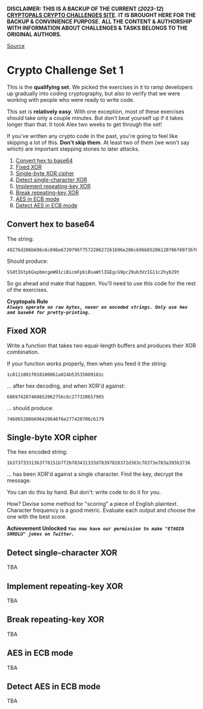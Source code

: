 **DISCLAIMER: THIS IS A BACKUP OF THE CURRENT (_2023-12_) [CRYPTOPALS CRYPTO CHALLENGES SITE](https://cryptopals.com).**
**IT IS BROUGHT HERE FOR THE BACKUP & CONVINIENCE PURPOSE.**
**ALL THE CONTENT & AUTHORSHIP WITH INFORMATION ABOUT CHALLENGES & TASKS BELONGS TO THE ORIGINAL AUTHORS.**

[Source](https://cryptopals.com/sets/1)

# Crypto Challenge Set 1

This is the **qualifying set**. We picked the exercises in it to ramp
developers up gradually into coding cryptography, but also to verify that
we were working with people who were ready to write code.

This set is **relatively easy**. With one exception, most of these exercises
should take only a couple minutes. But don't beat yourself up if it takes
longer than that. It took Alex two weeks to get through the set!

If you've written any crypto code in the past, you're going to feel like
skipping a lot of this. **Don't skip them**. At least two of them (we won't say
which) are important stepping stones to later attacks.

 1. [Convert hex to base64](#convert-hex-to-base64)
 2. [Fixed XOR](#fixed-xor)
 3. [Single-byte XOR cipher](#single-byte-xor-cipher)
 4. [Detect single-character XOR](#detect-single-character-xor)
 5. [Implement repeating-key XOR](#implement-repeating-key-xor)
 6. [Break repeating-key XOR](#break-repeating-key-xor)
 7. [AES in ECB mode](#aes-in-ecb-mode)
 8. [Detect AES in ECB mode](#detect-aes-in-ecb-mode)


## Convert hex to base64

The string:
```
49276d206b696c6c696e6720796f757220627261696e206c696b65206120706f69736f6e6f7573206d757368726f6f6d
```

Should produce:
```
SSdtIGtpbGxpbmcgeW91ciBicmFpbiBsaWtlIGEgcG9pc29ub3VzIG11c2hyb29t
```

So go ahead and make that happen. You'll need to use this code for the rest of the exercises.

**Cryptopals Rule**  
**_`Always operate on raw bytes, never on encoded strings. Only use hex and base64 for pretty-printing.`_**


## Fixed XOR

Write a function that takes two equal-length buffers and produces their XOR combination.

If your function works properly, then when you feed it the string:
```
1c0111001f010100061a024b53535009181c
```

... after hex decoding, and when XOR'd against:
```
686974207468652062756c6c277320657965
```

... should produce:
```
746865206b696420646f6e277420706c6179
```


## Single-byte XOR cipher

The hex encoded string:
```
1b37373331363f78151b7f2b783431333d78397828372d363c78373e783a393b3736
```

... has been XOR'd against a single character. Find the key, decrypt the message.

You can do this by hand. But don't: write code to do it for you.

How? Devise some method for "scoring" a piece of English plaintext.
Character frequency is a good metric.
Evaluate each output and choose the one with the best score.

**Achievement Unlocked**
**_`You now have our permission to make "ETAOIN SHRDLU" jokes on Twitter.`_**


## Detect single-character XOR

TBA


## Implement repeating-key XOR

TBA


## Break repeating-key XOR

TBA


## AES in ECB mode

TBA


## Detect AES in ECB mode

TBA


